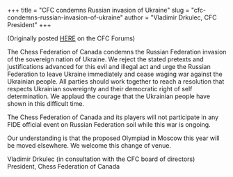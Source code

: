 +++
title = "CFC condemns Russian invasion of Ukraine"
slug = "cfc-condemns-russian-invasion-of-ukraine"
author = "Vladimir Drkulec, CFC President"
+++

(Originally posted [HERE](https://www.chesscanada.info/forum/showthread.php?5805-CFC-condemns-Russian-invasion-of-Ukraine&p=40404#post40404)
on the CFC Forums)

The Chess Federation of Canada condemns the Russian Federation invasion of the sovereign nation of Ukraine.
We reject the stated pretexts and justifications advanced for this evil and illegal act and urge
the Russian Federation to leave Ukraine immediately and cease waging war against the Ukrainian people.
All parties should work together to reach a resolution that respects Ukrainian sovereignty
and their democratic right of self determination.
We applaud the courage that the Ukrainian people have shown in this difficult time.

The Chess Federation of Canada and its players will not participate in any FIDE official event
on Russian Federation soil while this war is ongoing.

Our understanding is that the proposed Olympiad in Moscow this year will be moved elsewhere.
We welcome this change of venue.

Vladimir Drkulec (in consultation with the CFC board of directors)
<br>President, Chess Federation of Canada
